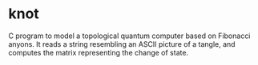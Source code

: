 # knot
C program to model a topological quantum computer based on Fibonacci anyons.
It reads a string resembling an ASCII picture of a tangle,
and computes the matrix representing the change of state.
